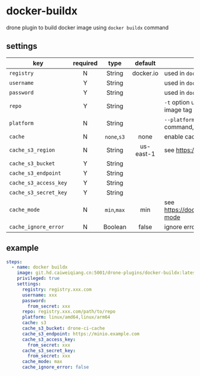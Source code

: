 # docker-buildx

drone plugin to build docker image using `docker buildx` command

## settings

| key                   | required |    type     |  default  | description                                                                              |
|-----------------------|:--------:|:-----------:|:---------:|------------------------------------------------------------------------------------------|
| `registry`            |    N     |   String    | docker.io | used in `docker login` command, use docker hub if empty                                  |
| `username`            |    Y     |   String    |           | used in `docker login` command                                                           |
| `password`            |    Y     |   String    |           | used in `docker login` command                                                           |
| `repo`                |    Y     |   String    |           | `-t` option used in `docker buildx build` command without image tag                      |
| `platform`            |    N     |   String    |           | `--platform` option used in `docker buildx build` command, same as drone runner if empty |
| `cache`               |    N     | `none`,`s3` |   none    | enable cache                                                                             |
| `cache_s3_region`     |    N     |   String    | us-east-1 | see https://docs.docker.com/build/cache/backends/s3/                                     |
| `cache_s3_bucket`     |    Y     |   String    |           |                                                                                          |
| `cache_s3_endpoint`   |    Y     |   String    |           |                                                                                          |
| `cache_s3_access_key` |    Y     |   String    |           |                                                                                          |
| `cache_s3_secret_key` |    Y     |   String    |           |                                                                                          |
| `cache_mode`          |    N     | `min`,`max` |    min    | see https://docs.docker.com/build/cache/backends/#cache-mode                             |
| `cache_ignore_error`  |    N     |   Boolean   |   false   | ignore errors caused by failed cache exports.                                            |

## example

```yaml
steps:
  - name: docker buildx
    image: git.hd.caiweiqiang.cn:5001/drone-plugins/docker-buildx:latest
    privileged: true
    settings:
      registry: registry.xxx.com
      username: xxx
      password:
        from_secret: xxx
      repo: registry.xxx.com/path/to/repo
      platform: linux/amd64,linux/arm64
      cache: s3
      cache_s3_bucket: drone-ci-cache
      cache_s3_endpoint: https://minio.example.com
      cache_s3_access_key:
        from_secret: xxx
      cache_s3_secret_key:
        from_secret: xxx
      cache_mode: max
      cache_ignore_error: false
```
